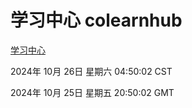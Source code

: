 # 学习中心 colearnhub
[学习中心](http://219.139.197.74:56308/colearnhub/)

2024年 10月 26日 星期六 04:50:02 CST

2024年 10月 25日 星期五 20:50:02 GMT
